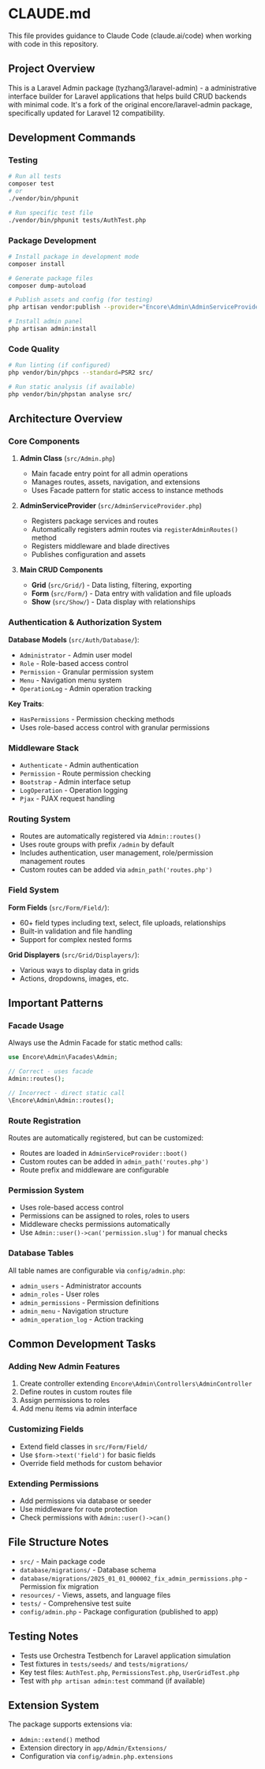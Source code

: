# CLAUDE.md

This file provides guidance to Claude Code (claude.ai/code) when working with code in this repository.

## Project Overview

This is a Laravel Admin package (tyzhang3/laravel-admin) - a administrative interface builder for Laravel applications that helps build CRUD backends with minimal code. It's a fork of the original encore/laravel-admin package, specifically updated for Laravel 12 compatibility.

## Development Commands

### Testing
```bash
# Run all tests
composer test
# or
./vendor/bin/phpunit

# Run specific test file
./vendor/bin/phpunit tests/AuthTest.php
```

### Package Development
```bash
# Install package in development mode
composer install

# Generate package files
composer dump-autoload

# Publish assets and config (for testing)
php artisan vendor:publish --provider="Encore\Admin\AdminServiceProvider"

# Install admin panel
php artisan admin:install
```

### Code Quality
```bash
# Run linting (if configured)
php vendor/bin/phpcs --standard=PSR2 src/

# Run static analysis (if available)
php vendor/bin/phpstan analyse src/
```

## Architecture Overview

### Core Components

1. **Admin Class** (`src/Admin.php`)
   - Main facade entry point for all admin operations
   - Manages routes, assets, navigation, and extensions
   - Uses Facade pattern for static access to instance methods

2. **AdminServiceProvider** (`src/AdminServiceProvider.php`)
   - Registers package services and routes
   - Automatically registers admin routes via `registerAdminRoutes()` method
   - Registers middleware and blade directives
   - Publishes configuration and assets

3. **Main CRUD Components**
   - **Grid** (`src/Grid/`) - Data listing, filtering, exporting
   - **Form** (`src/Form/`) - Data entry with validation and file uploads
   - **Show** (`src/Show/`) - Data display with relationships

### Authentication & Authorization System

**Database Models** (`src/Auth/Database/`):
- `Administrator` - Admin user model
- `Role` - Role-based access control
- `Permission` - Granular permission system
- `Menu` - Navigation menu system
- `OperationLog` - Admin operation tracking

**Key Traits**:
- `HasPermissions` - Permission checking methods
- Uses role-based access control with granular permissions

### Middleware Stack
- `Authenticate` - Admin authentication
- `Permission` - Route permission checking
- `Bootstrap` - Admin interface setup
- `LogOperation` - Operation logging
- `Pjax` - PJAX request handling

### Routing System
- Routes are automatically registered via `Admin::routes()`
- Uses route groups with prefix `/admin` by default
- Includes authentication, user management, role/permission management routes
- Custom routes can be added via `admin_path('routes.php')`

### Field System
**Form Fields** (`src/Form/Field/`):
- 60+ field types including text, select, file uploads, relationships
- Built-in validation and file handling
- Support for complex nested forms

**Grid Displayers** (`src/Grid/Displayers/`):
- Various ways to display data in grids
- Actions, dropdowns, images, etc.

## Important Patterns

### Facade Usage
Always use the Admin Facade for static method calls:
```php
use Encore\Admin\Facades\Admin;

// Correct - uses facade
Admin::routes();

// Incorrect - direct static call
\Encore\Admin\Admin::routes();
```

### Route Registration
Routes are automatically registered, but can be customized:
- Routes are loaded in `AdminServiceProvider::boot()`
- Custom routes can be added in `admin_path('routes.php')`
- Route prefix and middleware are configurable

### Permission System
- Uses role-based access control
- Permissions can be assigned to roles, roles to users
- Middleware checks permissions automatically
- Use `Admin::user()->can('permission.slug')` for manual checks

### Database Tables
All table names are configurable via `config/admin.php`:
- `admin_users` - Administrator accounts
- `admin_roles` - User roles
- `admin_permissions` - Permission definitions
- `admin_menu` - Navigation structure
- `admin_operation_log` - Action tracking

## Common Development Tasks

### Adding New Admin Features
1. Create controller extending `Encore\Admin\Controllers\AdminController`
2. Define routes in custom routes file
3. Assign permissions to roles
4. Add menu items via admin interface

### Customizing Fields
- Extend field classes in `src/Form/Field/`
- Use `$form->text('field')` for basic fields
- Override field methods for custom behavior

### Extending Permissions
- Add permissions via database or seeder
- Use middleware for route protection
- Check permissions with `Admin::user()->can()`

## File Structure Notes

- `src/` - Main package code
- `database/migrations/` - Database schema
- `database/migrations/2025_01_01_000002_fix_admin_permissions.php` - Permission fix migration
- `resources/` - Views, assets, and language files
- `tests/` - Comprehensive test suite
- `config/admin.php` - Package configuration (published to app)

## Testing Notes

- Tests use Orchestra Testbench for Laravel application simulation
- Test fixtures in `tests/seeds/` and `tests/migrations/`
- Key test files: `AuthTest.php`, `PermissionsTest.php`, `UserGridTest.php`
- Test with `php artisan admin:test` command (if available)

## Extension System

The package supports extensions via:
- `Admin::extend()` method
- Extension directory in `app/Admin/Extensions/`
- Configuration via `config/admin.php.extensions`
